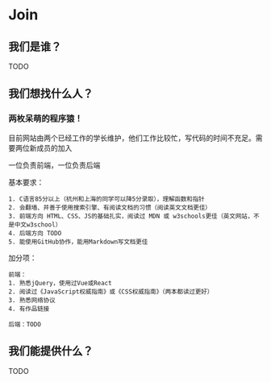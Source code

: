 # Join

## 我们是谁？

TODO

## 我们想找什么人？

### 两枚呆萌的程序猿！

目前网站由两个已经工作的学长维护，他们工作比较忙，写代码的时间不充足。需要两位新成员的加入

一位负责前端，一位负责后端

基本要求：
```
1. C语言85分以上（杭州和上海的同学可以降5分录取），理解函数和指针
2. 会翻墙、并善于使用搜索引擎、有阅读文档的习惯（阅读英文文档更佳）
3. 前端方向 HTML、CSS、JS的基础扎实，阅读过 MDN 或 w3schools更佳（英文网站，不是中文w3school）
4. 后端方向 TODO
5. 能使用GitHub协作，能用Markdown写文档更佳
```
加分项：

```
前端：
1. 熟悉jQuery，使用过Vue或React
2. 阅读过《JavaScript权威指南》或《CSS权威指南》（两本都读过更好）
3. 熟悉网络协议
4. 有作品链接

后端：TODO
```
## 我们能提供什么？

TODO
